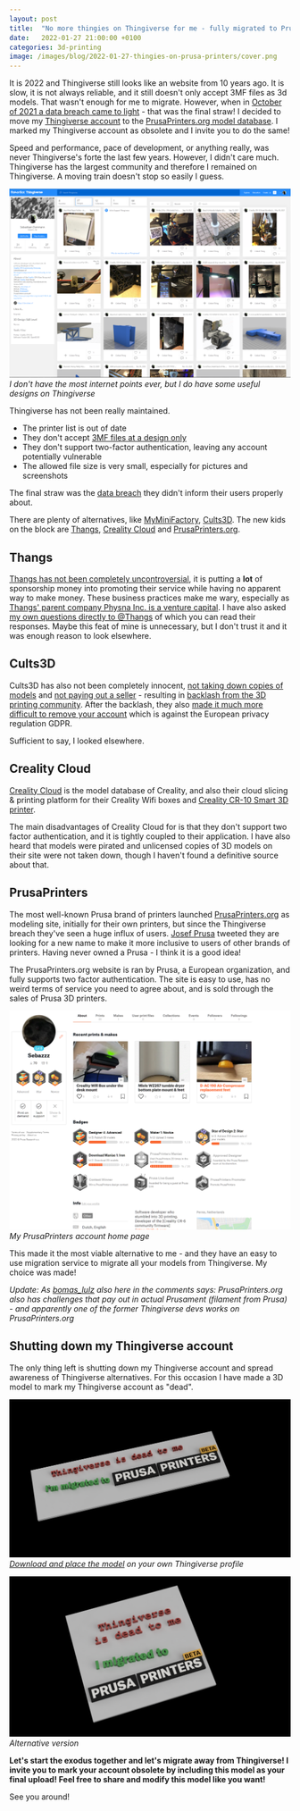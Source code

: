 ```yaml
---
layout: post
title:  "No more thingies on Thingiverse for me - fully migrated to PrusaPrinters!"
date:   2022-01-27 21:00:00 +0100
categories: 3d-printing
image: /images/blog/2022-01-27-thingies-on-prusa-printers/cover.png
---
```


It is 2022 and Thingiverse still looks like an website from 10 years ago. It is slow, it is not always reliable, and it still doesn't only accept 3MF files as 3d models. That wasn't enough for me to migrate. However, when in [October of 2021 a data breach came to light](https://www.databreachtoday.com/thingiverse-data-leak-affects-25-million-subscribers-a-17729) - that was the final straw! I decided to move my [Thingiverse account](https://www.thingiverse.com/sebazzz/designs) to  the [PrusaPrinters.org model database](https://www.prusaprinters.org/social/170831-sebazzz/prints). I marked my Thingiverse account as obsolete and I invite you to do the same!

Speed and performance, pace of development, or anything really, was never Thingiverse's forte the last few years. However, I didn't care much. Thingiverse has the largest community and therefore I remained on Thingiverse. A moving train doesn't stop so easily I guess.

<style scoped>
  img + p, img + em {
    clear: both;
    display: block;
  }
</style>

[![My Thingiverse account (Sebazzz)](/images/blog/2022-01-27-thingies-on-prusa-printers/thingiverse-account.png)](https://www.thingiverse.com/sebazzz/designs)
*I don't have the most internet points ever, but I do have some useful designs on Thingiverse*

Thingiverse has not been really maintained. 

- The printer list is out of date
- They don't accept [3MF files at a design only](https://blog.prusaprinters.org/3mf-file-format-and-why-its-great_30986/)
- They don't support two-factor authentication, leaving any account potentially vulnerable
- The allowed file size is very small, especially for pictures and screenshots

The final straw was the [data breach](https://www.databreachtoday.com/thingiverse-data-leak-affects-25-million-subscribers-a-17729) they didn't inform their users properly about.

There are plenty of alternatives, like [MyMiniFactory](https://www.myminifactory.com/), [Cults3D](https://cults3d.com/). The new kids on the block are [Thangs](https://thangs.com/), [Creality Cloud](https://www.crealitycloud.com/) and [PrusaPrinters.org](https://www.prusaprinters.org/).

## Thangs 

[Thangs has not been completely uncontroversial](https://twitter.com/AngryWarkocki/status/1359624435343491080), it is putting a **lot** of sponsorship money into promoting their service while having no apparent way to make money. These business practices make me wary, especially as [Thangs' parent company Physna Inc. is a venture capital](https://twitter.com/AngryWarkocki/status/1359563131262013444). I have also asked [my own questions directly to @Thangs](https://twitter.com/sebazzz91/status/1433146552185458694) of which you can read their responses. Maybe this feat of mine is unnecessary, but I don't trust it and it was enough reason to look elsewhere.

## Cults3D

Cults3D has also not been completely innocent, [not taking down copies of models](https://www.reddit.com/r/3Dprinting/comments/rv70zv/cults3d_are_blind/) and [not paying out a seller](https://www.reddit.com/r/3Dprinting/comments/rklney/official_response_from_cults_regarding_the/) - resulting in [backlash from the 3D printing community](https://www.reddit.com/r/3Dprinting/comments/rioeci/well_now_that_cults3d_is_blacklisted_where_should/). After the backlash, they also [made it much more difficult to remove your account](https://www.reddit.com/r/3Dprinting/comments/rj5nkm/before_you_consider_deleting_your_cults_3d_account/) which is against the European privacy regulation GDPR.

Sufficient to say, I looked elsewhere.

## Creality Cloud

[Creality Cloud](https://www.crealitycloud.com/) is the model database of Creality, and also their cloud slicing & printing platform for their Creality Wifi boxes and [Creality CR-10 Smart 3D printer](/blog/2021/04/24/connect-creality-cr-10-to-computer-or-octopi). 

The main disadvantages of Creality Cloud for is that they don't support two factor authentication, and it is tightly coupled to their application. I have also heard that models were pirated and unlicensed copies of 3D models on their site were not taken down, though I haven't found a definitive source about that.

## PrusaPrinters

The most well-known Prusa brand of printers launched [PrusaPrinters.org](https://www.prusaprinters.org/) as modeling site, initially for their own printers, but since the Thingiverse breach they've seen a huge influx of users. [Josef Prusa](https://twitter.com/josefprusa) tweeted they are looking for a new name to make it more inclusive to users of other brands of printers. Having never owned a Prusa - I think it is a good idea!

The PrusaPrinters.org website is ran by Prusa, a European organization, and fully supports two factor authentication. The site is easy to use, has no weird terms of service you need to agree about, and is sold through the sales of Prusa 3D printers. 

[![My Thingiverse account (Sebazzz)](/images/blog/2022-01-27-thingies-on-prusa-printers/prusaprinters-account.png)](https://www.prusaprinters.org/social/170831-sebazzz/about)
*My PrusaPrinters account home page*

This made it the most viable alternative to me - and they have an easy to use migration service to migrate all your models from Thingiverse. My choice was made!

*Update: As [bomas_lulz](https://www.thingiverse.com/thing:5219681/comments#comment-6334537) also here in the comments says: PrusaPrinters.org also has challenges that pay out in actual Prusament (filament from Prusa) - and apparently one of the former Thingiverse devs works on PrusaPrinters.org*

## Shutting down my Thingiverse account

The only thing left is shutting down my Thingiverse account and spread awareness of Thingiverse alternatives. For this occasion I have made a 3D model to mark my Thingiverse account as "dead".

[![Bye-bye Thingiverse (Sebazzz)](/images/blog/2022-01-27-thingies-on-prusa-printers/render.png)](https://www.thingiverse.com/thing:5219681)
*[Download and place the model](https://www.thingiverse.com/thing:5219681) on your own Thingiverse profile*

[![Bye-bye Thingiverse (Sebazzz)](/images/blog/2022-01-27-thingies-on-prusa-printers/render-square.png)](https://www.thingiverse.com/thing:5219681)
*Alternative version*

**Let's start the exodus together and let's migrate away from Thingiverse! I invite you to mark your account obsolete by including this model as your final upload! Feel free to share and modify this model like you want!**

See you around!

